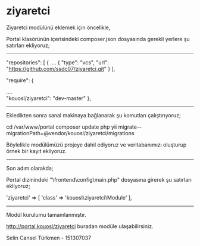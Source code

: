 # ziyaretci

Ziyaretci modülünü eklemek için öncelikle,

Portal klasörünün içerisindeki composer.json dosyasında gerekli yerlere şu satırları ekliyoruz;

-------------------------

"repositories": [ { .... { "type": "vcs", "url": "https://github.com/ssdc07/ziyaretci.git" } ],

"require": {

....   
"kouosl/ziyaretci": "dev-master"
},

-------------------------

Ekledikten sonra sanal makinaya bağlanarak şu komutları çalıştırıyoruz;

cd /var/www/portal 
composer update
php yii migrate--migrationPath=@vendor/kouosl/ziyaretci/migrations

Böylelikle modülümüzü projeye dahil ediyoruz ve veritabanımızı oluşturup örnek bir kayıt ekliyoruz.

-------------------------

Son adım olarakda;

Portal dizinindeki "\frontend\config\main.php" dosyasına girerek şu satırları ekliyoruz;

'ziyaretci' => [ 'class' => 'kouosl\ziyaretci\Module'
],

-------------------------


Modül kurulumu tamamlanmıştır.

http://portal.kouosl/ziyaretci buradan modüle ulaşabilirsiniz.

Selin Cansel Türkmen - 151307037
